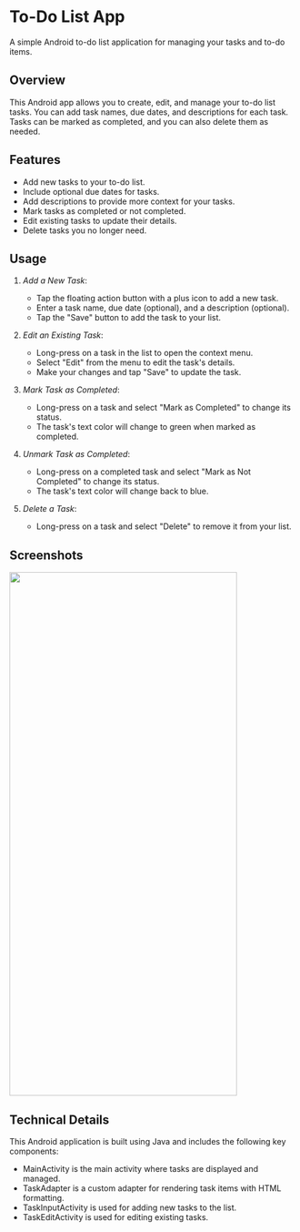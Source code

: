 # To-Do List App

A simple Android to-do list application for managing your tasks and to-do items.

## Overview

This Android app allows you to create, edit, and manage your to-do list tasks. You can add task names, due dates, and descriptions for each task. Tasks can be marked as completed, and you can also delete them as needed.

## Features

- Add new tasks to your to-do list.
- Include optional due dates for tasks.
- Add descriptions to provide more context for your tasks.
- Mark tasks as completed or not completed.
- Edit existing tasks to update their details.
- Delete tasks you no longer need.

## Usage

1. *Add a New Task*:
   - Tap the floating action button with a plus icon to add a new task.
   - Enter a task name, due date (optional), and a description (optional).
   - Tap the "Save" button to add the task to your list.

2. *Edit an Existing Task*:
   - Long-press on a task in the list to open the context menu.
   - Select "Edit" from the menu to edit the task's details.
   - Make your changes and tap "Save" to update the task.

3. *Mark Task as Completed*:
   - Long-press on a task and select "Mark as Completed" to change its status.
   - The task's text color will change to green when marked as completed.

4. *Unmark Task as Completed*:
   - Long-press on a completed task and select "Mark as Not Completed" to change its status.
   - The task's text color will change back to blue.

5. *Delete a Task*:
   - Long-press on a task and select "Delete" to remove it from your list.

## Screenshots
<img src="https://github.com/17kowshik/codsoft_task2_ToDo_List_App/assets/114803937/12718755-46e5-4609-959a-c142ec038fab" width="400" height="920">

## Technical Details

This Android application is built using Java and includes the following key components:

- MainActivity is the main activity where tasks are displayed and managed.
- TaskAdapter is a custom adapter for rendering task items with HTML formatting.
- TaskInputActivity is used for adding new tasks to the list.
- TaskEditActivity is used for editing existing tasks.
